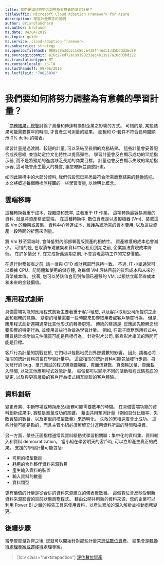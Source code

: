 ```yaml
---
title: 我們要如何將努力調整為有意義的學習計量？
titleSuffix: Microsoft Cloud Adoption Framework for Azure
description: 學習計量概念的說明
author: BrianBlanchard
ms.author: brblanch
ms.date: 04/04/2019
ms.topic: guide
ms.service: cloud-adoption-framework
ms.subservice: strategy
ms.openlocfilehash: 989539a3db5c1c86ce430f44edb13d5bddd16c89
ms.sourcegitcommit: a26c27ed72ac89198231ec4b11917a20d03bd222
ms.translationtype: MT
ms.contentlocale: zh-TW
ms.lasthandoff: 09/06/2019
ms.locfileid: "70825038"
---
```

<!-- markdownlint-disable MD026 -->

# <a name="how-can-we-align-efforts-to-meaningful-learning-metrics"></a>我們要如何將努力調整為有意義的學習計量？

「[商務結果」總覽](business-outcomes/index.md)討論了測量和傳達轉換對企業之影響的方式。 可惜的是, 某些結果可能需要數年的時間, 才會產生可測量的結果。 面板和 C-套件不符合長時間顯示 0% delta 的報表。

學習計量是過渡期、較短的計量, 可以系結至長期的商務結果。 這些計量會妥善配合成長思維, 並協助定位文化特性以提高彈性。 學習計量會反白顯示成功的早期指示器, 而不是將預期的進度缺乏長期的商業目標。 計量也會反白顯示失敗的早期指示器, 這可能會產生最大的機會, 讓您瞭解並調整計畫。

如同此架構中的大部分資料, 我們假設您已熟悉最符合所需商務結果的[轉換旅程](../governance/journeys/index.md)。 本文將概述每個轉換旅程圖的一些學習度量, 以說明此概念。

## <a name="cloud-migration"></a>雲端移轉

這種轉換著重于成本、複雜度和效率, 並著重于 IT 作業。 這項轉換最容易測量的資料, 就是將資產移至雲端。 在這種轉換中, 數位資產是以虛擬機器 (Vm)、裝載這些 Vm 的機架或叢集、資料中心營運成本、維護系統所需的資本費用, 以及這些資產一段時間的折舊來測量。

將 Vm 移至雲端時, 會降低對內部部署舊版資產的相依性。 資產維護的成本也會減少。 可惜的是, 在取消布建叢集和資料中心租用到期之前, 企業無法實現成本降低。 在許多情況下, 在完成折舊週期之前, 不會實現這項工作的完整價值。

在進行財務報表之前, 請一律與 CFO 或財務部門保持一致。 不過, IT 小組通常可以根據 CPU、記憶體和使用的儲存體, 為每個 VM 評估目前的貨幣成本和未來的貨幣成本值。 接著, 您可以將該值套用到每個已遷移的 VM, 以預估立即節省成本和未來的金錢價值。

## <a name="application-innovation"></a>應用程式創新

具備雲端功能的應用程式創新主要著重于客戶經驗, 以及客戶取用公司所提供之產品和服務的意願。 變更的增量需要一些時間來影響取用者或客戶購買行為。 但是, 應用程式創新週期通常比其他形式的轉換更短。 傳統的建議是, 您應該先瞭解您想要影響的特定行為, 並使用這些行為做為學習計量。 例如, 在電子商務應用程式中, 購買總計或附加元件購買可能是目標行為。 針對影片公司, 觀看影片串流的時間可能是目標。

客戶行為計量的挑戰在於, 它們可以輕鬆地受到外部變數的影響。 因此, 請務必將相關的統計資料包含在學習計量中。 這些相關的統計資料可能包括發行步調、每次發行的 bug、單元測試的程式碼涵蓋範圍、頁面流覽數、頁面輸送量、頁面載入時間, 以及其他應用程式效能計量。 每個都可以顯示不同的活動和程式碼基底的變更, 以及與更高層級的客戶行為模式相互關聯的客戶體驗。

## <a name="data-innovation"></a>資料創新

變更產業、中斷市場或轉換產品/服務可能需要數年的時間。 在具備雲端功能的資料創新成果中, 實驗是測量成功的關鍵。 藉由共用預測計量（例如百分比機率、失敗實驗的數目，以及定型的模型數量）來透明化。 失敗的累積速度會比成功。 這些計量可能是勸的，而且主管小組必須瞭解充分運用資料所需的時間和投資。

另一方面，某些正面指標通常與資料驅動式學習相關聯：集中化的資料集、資料輸入和資料 democratization。 當小組在學習明天的客戶時, 可以立即產生真正的成果。 支援的學習計量可能包括:

- 可用的模型數目
- 耗用的合作夥伴資料來源數目
- 產生輸入資料的裝置
- 輸入資料的數量
- 資料類型

更有價值的計量是從合併的資料來源建立的儀表板數目。 這個數位會反映受到新資料來源影響的目前狀態商務程式。 藉由公開共用新的資料來源，您的企業可以利用 Power BI 之類的報告工具來使用資料，以產生累加的深入解析並推動商務變更。

## <a name="next-steps"></a>後續步驟

當學習度量對齊之後, 您就可以開始針對那些計量來[評估數位資產](../digital-estate/index.md)。 結果會是[轉換待處理專案或遷移待](../migrate/migration-considerations/prerequisites/technical-complexity.md)處理專案。

> [!div class="nextstepaction"]
> [評估數位資產](../digital-estate/index.md)
